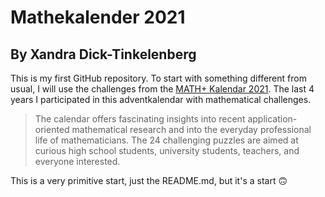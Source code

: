 # Mathekalender 2021
## By Xandra Dick-Tinkelenberg
This is my first GitHub repository. To start with something different from usual, I will use the challenges from the [MATH+ Kalendar 2021](https://www.mathekalender.de/wp/). The last 4 years I participated in this adventkalendar with mathematical challenges.
> The calendar offers fascinating insights into recent application-oriented mathematical research and into the everyday professional life of mathematicians. 
> The 24 challenging puzzles are aimed at curious high school students, university students, teachers, and everyone interested.

This is a very primitive start, just the README.md, but it's a start :upside_down_face:
